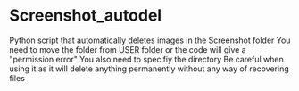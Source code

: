 # Screenshot_autodel
Python script that automatically deletes images in the Screenshot folder
You need to move the folder from USER folder or the code will give a "permission error"
You also need to specifiy the directory 
Be careful when using it as it will delete anything permanently without any way of recovering files
